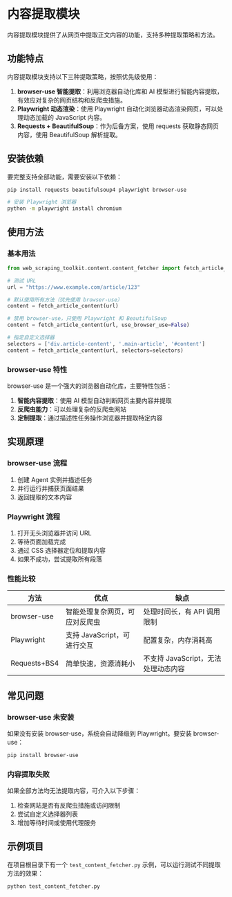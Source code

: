 # 内容提取模块

内容提取模块提供了从网页中提取正文内容的功能，支持多种提取策略和方法。

## 功能特点

内容提取模块支持以下三种提取策略，按照优先级使用：

1. **browser-use 智能提取**：利用浏览器自动化库和 AI 模型进行智能内容提取，有效应对复杂的网页结构和反爬虫措施。
2. **Playwright 动态渲染**：使用 Playwright 自动化浏览器动态渲染网页，可以处理动态加载的 JavaScript 内容。
3. **Requests + BeautifulSoup**：作为后备方案，使用 requests 获取静态网页内容，使用 BeautifulSoup 解析提取。

## 安装依赖

要完整支持全部功能，需要安装以下依赖：

```bash
pip install requests beautifulsoup4 playwright browser-use

# 安装 Playwright 浏览器
python -m playwright install chromium
```

## 使用方法

### 基本用法

```python
from web_scraping_toolkit.content.content_fetcher import fetch_article_content

# 测试 URL
url = "https://www.example.com/article/123"

# 默认使用所有方法（优先使用 browser-use）
content = fetch_article_content(url)

# 禁用 browser-use，只使用 Playwright 和 BeautifulSoup
content = fetch_article_content(url, use_browser_use=False)

# 指定自定义选择器
selectors = ['div.article-content', '.main-article', '#content']
content = fetch_article_content(url, selectors=selectors)
```

### browser-use 特性

browser-use 是一个强大的浏览器自动化库，主要特性包括：

1. **智能内容提取**：使用 AI 模型自动判断网页主要内容并提取
2. **反爬虫能力**：可以处理复杂的反爬虫网站
3. **定制提取**：通过描述性任务操作浏览器并提取特定内容

## 实现原理

### browser-use 流程

1. 创建 Agent 实例并描述任务
2. 并行运行并捕获页面结果
3. 返回提取的文本内容

### Playwright 流程

1. 打开无头浏览器并访问 URL
2. 等待页面加载完成
3. 通过 CSS 选择器定位和提取内容
4. 如果不成功，尝试提取所有段落

### 性能比较

| 方法 | 优点 | 缺点 |
| --- | --- | --- |
| browser-use | 智能处理复杂网页，可应对反爬虫 | 处理时间长，有 API 调用限制 |
| Playwright | 支持 JavaScript，可进行交互 | 配置复杂，内存消耗高 |
| Requests+BS4 | 简单快速，资源消耗小 | 不支持 JavaScript，无法处理动态内容 |

## 常见问题

### browser-use 未安装

如果没有安装 browser-use，系统会自动降级到 Playwright。要安装 browser-use：

```bash
pip install browser-use
```

### 内容提取失败

如果全部方法均无法提取内容，可介入以下步骤：

1. 检查网站是否有反爬虫措施或访问限制
2. 尝试自定义选择器列表
3. 增加等待时间或使用代理服务

## 示例项目

在项目根目录下有一个 `test_content_fetcher.py` 示例，可以运行测试不同提取方法的效果：

```bash
python test_content_fetcher.py
``` 